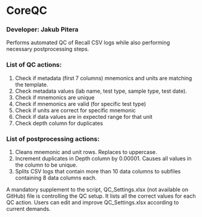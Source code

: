# CoreQC
### Developer: Jakub Pitera  

Performs automated QC of Recall CSV logs while also performing necessary postprocessing steps.

### List of QC actions:
1.	Check if metadata (first 7 columns) mnemonics and units are matching the template.
2.	Check metadata values (lab name, test type, sample type, test date).
3.	Check if mnemonics are unique
4.	Check if mnemonics are valid (for specific test type)
5.	Check if units are correct for specific mnemonic
6.	Check if data values are in expected range for that unit
7.	Check depth column for duplicates

### List of postprocessing actions:
1.	Cleans mnemonic and unit rows. Replaces to uppercase.
2.	Increment duplicates in Depth column by 0.00001. Causes all values in the column to be unique.
3.	Splits CSV logs that contain more than 10 data columns to subfiles containing 8 data columns each.

A mandatory supplement to the script, QC_Settings.xlsx (not available on GitHub) file is controlling the QC setup. It lists all the correct values for each QC action. Users can edit and improve QC_Settings.xlsx according to current demands.
